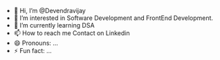 - 👋 Hi, I’m @Devendravijay
- 👀 I’m interested in Software Development and FrontEnd Development.
- 🌱 I’m currently learning DSA
- 📫 How to reach me Contact on Linkedin
- 😄 Pronouns: ...
- ⚡ Fun fact: ...

<!---
Devendravija/Devendravija is a ✨ special ✨ repository because its `README.md` (this file) appears on your GitHub profile.
You can click the Preview link to take a look at your changes.
--->
